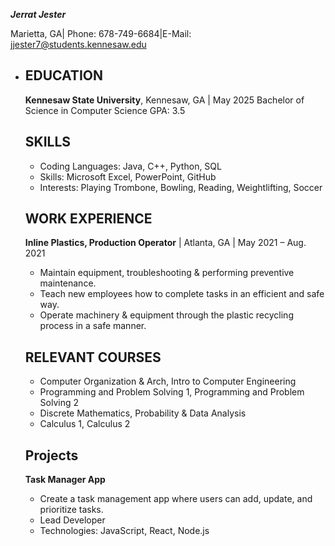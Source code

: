 ***Jerrat Jester***

 Marietta, GA| Phone: 678-749-6684|E-Mail: jjester7@students.kennesaw.edu

* ## EDUCATION

  **Kennesaw State University**, Kennesaw, GA | May 2025
  Bachelor of Science in Computer Science
  GPA: 3.5

  ## SKILLS

  * Coding Languages: Java, C++, Python, SQL
  * Skills: Microsoft Excel, PowerPoint, GitHub
  * Interests: Playing Trombone, Bowling, Reading, Weightlifting, Soccer

  ## WORK EXPERIENCE

  

  **Inline Plastics, Production Operator** | Atlanta, GA | May 2021 – Aug. 2021

  * Maintain equipment, troubleshooting & performing preventive maintenance.
  * Teach new employees how to complete tasks in an efficient and safe way.
  * Operate machinery & equipment through the plastic recycling process in a safe manner.

  ## RELEVANT COURSES

  * Computer Organization & Arch, Intro to Computer Engineering
  * Programming and Problem Solving 1, Programming and Problem Solving 2
  * Discrete Mathematics, Probability & Data Analysis
  * Calculus 1, Calculus 2

  ## Projects

  **Task Manager App**

  * Create a task management app where users can add, update, and prioritize tasks.
  * Lead Developer
  * Technologies: JavaScript, React, Node.js

